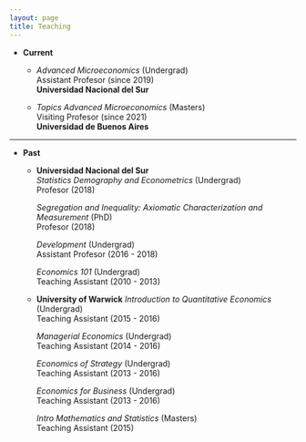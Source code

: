 ```yaml
---
layout: page
title: Teaching
---
```


- **Current**
  - _Advanced Microeconomics_ (Undergrad)  
  Assistant Profesor (since 2019)  
  **Universidad Nacional del Sur**
  
  - _Topics Advanced Microeconomics_ (Masters)  
  Visiting Profesor (since 2021)  
  **Universidad de Buenos Aires**

***

- **Past**
  - **Universidad Nacional del Sur**  
    _Statistics Demography and Econometrics_ (Undergrad)  
    Profesor (2018)
    
    _Segregation and Inequality: Axiomatic Characterization and Measurement_ (PhD)  
    Profesor (2018)

    _Development_ (Undergrad)  
    Assistant Profesor (2016 - 2018)
  
    _Economics 101_ (Undergrad)  
    Teaching Assistant (2010 - 2013)
    
  - **University of Warwick**
    _Introduction to Quantitative Economics_ (Undergrad)  
    Teaching Assistant (2015 - 2016)
    
    _Managerial Economics_ (Undergrad)  
    Teaching Assistant (2014 - 2016)
    
    _Economics of Strategy_ (Undergrad)  
    Teaching Assistant (2013 - 2016)
    
    _Economics for Business_ (Undergrad)  
    Teaching Assistant (2013 - 2016)
    
    _Intro Mathematics and Statistics_ (Masters)  
    Teaching Assistant (2015)

